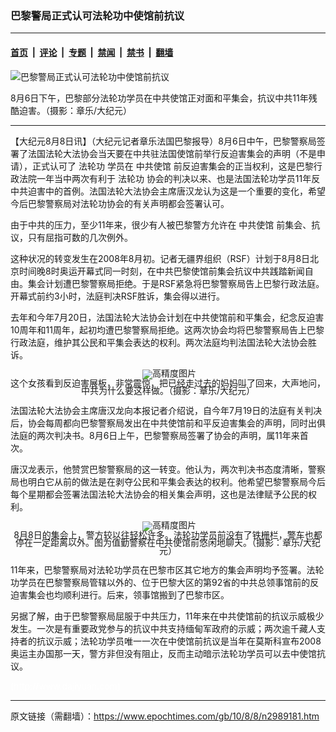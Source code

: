 ### 巴黎警局正式认可法轮功中使馆前抗议

---

#### [首页](../../../..?n2989181) &nbsp;|&nbsp; [评论](../../../../../epoch-comment?n2989181) &nbsp;|&nbsp; [专题](../../../../../epoch-special?n2989181) &nbsp;|&nbsp; [禁闻](../../../../../epoch-news?n2989181) &nbsp;|&nbsp; [禁书](../../../../../books?n2989181) &nbsp;|&nbsp; [翻墙](https://github.com/gfw-breaker/nogfw/blob/master/README.md?n2989181)


<div><img alt="巴黎警局正式认可法轮功中使馆前抗议" class="attachment-djy_600_400 size-djy_600_400 wp-post-image" src="https://i.epochtimes.com/assets/uploads/2010/08/1008071809581963-600x400.jpg"/>
<div class="caption">
 <p>
  8月6日下午，巴黎部分法轮功学员在中共使馆正对面和平集会，抗议中共11年残酷迫害。（摄影：章乐/大纪元）
 </p>
</div></div><hr/><div class="post_content" id="artbody" itemprop="articleBody">
 <!-- article content begin -->
 <p>
  【大纪元8月8日讯】（大纪元记者章乐法国巴黎报导）8月6日中午，巴黎警察局签署了法国法轮大法协会当天要在中共驻法国使馆前举行反迫害集会的声明（不是申请），正式认可了
  <ok href="https://www.epochtimes.com/gb/tag/%E6%B3%95%E8%BD%AE%E5%8A%9F.html">
   法轮功
  </ok>
  学员在
  <ok href="https://www.epochtimes.com/gb/tag/%E4%B8%AD%E5%85%B1%E4%BD%BF%E9%A6%86.html">
   中共使馆
  </ok>
  前反迫害集会的正当权利，这是巴黎行政法院一年当中两次有利于
  <ok href="https://www.epochtimes.com/gb/tag/%E6%B3%95%E8%BD%AE%E5%8A%9F.html">
   法轮功
  </ok>
  协会的判决以来、也是法国法轮功学员11年反中共迫害中的首例。法国法轮大法协会主席唐汉龙认为这是一个重要的变化，希望今后巴黎警察局对法轮功协会的有关声明都会签署认可。
 </p>
 <p>
  由于中共的压力，至少11年来，很少有人被巴黎警方允许在
  <ok href="https://www.epochtimes.com/gb/tag/%E4%B8%AD%E5%85%B1%E4%BD%BF%E9%A6%86.html">
   中共使馆
  </ok>
  前集会、抗议，只有屈指可数的几次例外。
 </p>
 <p>
  这种状况的转变发生在2008年8月初。记者无疆界组织（RSF）计划于8月8日北京时间晚8时奥运开幕式同一时刻，在中共巴黎使馆前集会抗议中共践踏新闻自由。集会计划遭巴黎警察局拒绝。于是RSF紧急将巴黎警察局告上巴黎行政法庭。开幕式前约3小时，法庭判决RSF胜诉，集会得以进行。
 </p>
 <p>
  去年和今年7月20日，法国法轮大法协会计划在中共使馆前和平集会，纪念反迫害10周年和11周年，起初均遭巴黎警察局拒绝。这两次协会均将巴黎警察局告上巴黎行政法庭，维护其公民和平集会表达的权利。两次法庭均判法国法轮大法协会胜诉。
 </p>
 <p>
  <!--image v 1.0-->
 </p>
 <div style="line-height: 90%; text-align: center;">
  <ok href=" https://i.epochtimes.com/assets/uploads/2010/08/1008071809571963-450x290.jpg" rel="noreferrer noopener" target="_blank">
   <img alt="" class="size-medium wp-image-7659054" src="https://i.epochtimes.com/assets/uploads/2010/08/1008071809571963-450x290.jpg" title=""/>
  </ok>
  <img alt="高精度图片" border="0" src="//www.epochtimes.com/images/highRes.jpg"/>
  <br/>
  <span class="bn12">
   这个女孩看到反迫害展板，非常震惊，把已经走过去的妈妈叫了回来，大声地问，中共为什么要这样做。（摄影：章乐/大纪元）
  </span>
 </div>
 <p>
  <!-- -->
 </p>
 <p>
  法国法轮大法协会主席唐汉龙向本报记者介绍说，自今年7月19日的法庭有关判决后，协会每周都向巴黎警察局发出在中共使馆前和平反迫害集会的声明，同时出俱法庭的两次判决书。8月6日上午，巴黎警察局签署了协会的声明，属11年来首次。
 </p>
 <p>
  唐汉龙表示，他赞赏巴黎警察局的这一转变。他认为，两次判决书态度清晰，警察局也明白它从前的做法是在剥夺公民和平集会表达的权利。他希望巴黎警察局今后每个星期都会签署法国法轮大法协会的相关集会声明，这也是法律赋予公民的权利。
 </p>
 <p>
  <!--image v 1.0-->
 </p>
 <div style="line-height: 90%; text-align: center;">
  <ok href=" https://i.epochtimes.com/assets/uploads/2010/08/1008071809591963.jpg" rel="noreferrer noopener" target="_blank">
   <img alt="" class="size-medium wp-image-7659055" src="https://i.epochtimes.com/assets/uploads/2010/08/1008071809591963.jpg" title=""/>
  </ok>
  <img alt="高精度图片" border="0" src="//www.epochtimes.com/images/highRes.jpg"/>
  <br/>
  <span class="bn12">
   8月8日的集会上，警方较以往轻松许多。法轮功学员前没有了铁栅栏，警车也都停在一定距离以外。图为值勤警察在中共使馆前悠闲地聊天。（摄影：章乐/大纪元）
  </span>
 </div>
 <p>
  <!-- -->
 </p>
 <p>
  11年来，巴黎警察局对法轮功学员在巴黎市区其它地方的集会声明均予签署。法轮功学员在巴黎警察局管辖以外的、位于巴黎大区的第92省的中共总领事馆前的反迫害集会也均顺利进行。后来，领事馆搬到了巴黎市区。
 </p>
 <p>
  另据了解，由于巴黎警察局屈服于中共压力，11年来在中共使馆前的抗议示威极少发生。一次是有重要政党参与的抗议中共支持缅甸军政府的示威；两次逾千藏人支持者的抗议示威；法轮功学员唯一一次在中使馆前抗议是当年在莫斯科宣布2008奥运主办国那一天，警方非但没有阻止，反而主动暗示法轮功学员可以去中使馆抗议。
 </p>
 <p>
  <font color="#ffffff">
   (http://www.dajiyuan.com)
  </font>
 </p>
 <!-- article content end -->
 <div id="below_article_ad">
 </div>
</div>


---

原文链接（需翻墙）：https://www.epochtimes.com/gb/10/8/8/n2989181.htm